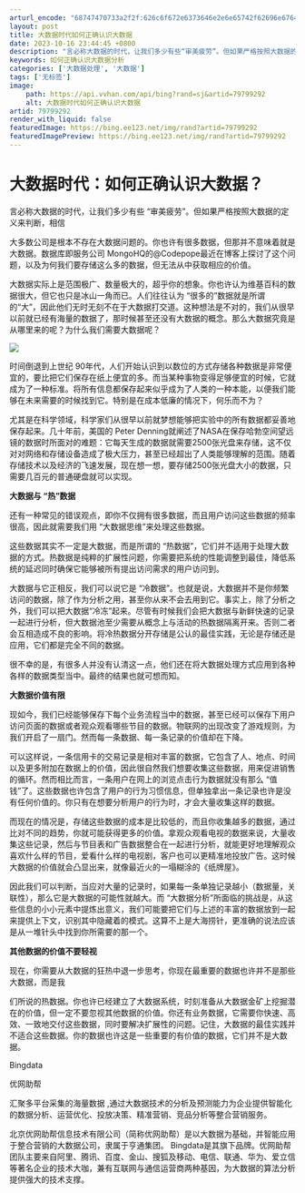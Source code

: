 ```yaml
---
arturl_encode: "68747470733a2f2f:626c6f672e6373646e2e6e65742f62696e6764617461313233:2f61727469636c652f64657461696c732f3739373939323932"
layout: post
title: 大数据时代如何正确认识大数据
date: 2023-10-16 23:44:45 +0800
description: "言必称大数据的时代，让我们多少有些“审美疲劳”。但如果严格按照大数据的定义来"
keywords: 如何正确认识大数据分析
categories: ['大数据处理', '大数据']
tags: ['无标签']
image:
    path: https://api.vvhan.com/api/bing?rand=sj&artid=79799292
    alt: 大数据时代如何正确认识大数据
artid: 79799292
render_with_liquid: false
featuredImage: https://bing.ee123.net/img/rand?artid=79799292
featuredImagePreview: https://bing.ee123.net/img/rand?artid=79799292
---
```


# 大数据时代：如何正确认识大数据？

言必称大数据的时代，让我们多少有些
“审美疲劳”。但如果严格按照大数据的定义来判断，相信


大多数公司是根本不存在大数据问题的。你也许有很多数据，但那并不意味着就是大数据。数据库即服务公司
MongoHQ的@Codepope最近在博客上探讨了这个问题，以及为何我们要存储这么多的数据，但无法从中获取相应的价值。

大数据实际上是范围极广、数量极大的，超乎你的想象。你也许认为维基百科的数据很大，但它也只是冰山一角而已。人们往往认为
“很多的”数据就是所谓的“大”，因此他们无时无刻不在于大数据打交道。这种想法是不对的，我们从很早以前就已经有海量的数据了，那时候甚至还没有大数据的概念。那么大数据究竟是从哪里来的呢？为什么我们需要大数据呢？

![](https://i-blog.csdnimg.cn/blog_migrate/244b24e0eac8acc100b6c916a5ca11cc.jpeg)

时间倒退到上世纪
90年代，人们开始认识到以数位的方式存储各种数据是非常便宜的，要比把它们保存在纸上便宜的多。而当某种事物变得足够便宜的时候，它就成为了一种标准。将所有信息都保存起来似乎成为了人类的一种本能，以便我们能够在未来需要的时候找到它。特别是在成本低廉的情况下，何乐而不为？

尤其是在科学领域，科学家们从很早以前就梦想能够把实验中的所有数据都妥善地保存起来。几十年前，美国的
Peter Denning就阐述了NASA在保存哈勃空间望远镜的数据时所面对的难题：它每天生成的数据就需要2500张光盘来存储，这不仅对对网络和存储设备造成了极大压力，甚至已经超出了人类能够理解的范围。随着存储技术以及经济的飞速发展，现在想一想，要存储2500张光盘大小的数据，只需要几百元的普通硬盘就可以实现。

**大数据与
“热”数据**

还有一种常见的错误观点，即你不仅拥有很多数据，而且用户访问这些数据的频率很高，因此就需要我们用
“大数据思维”来处理这些数据。

这些数据其实不一定是大数据，而是所谓的
“热数据”，它们并不适用于处理大数据的方式。热数据是纯粹的扩展性问题，你需要把系统的性能调整到最佳，降低系统的延迟同时确保它能够被所有提出访问需求的用户访问到。

大数据与它正相反，我们可以说它是
“冷数据”。也就是说，大数据并不是你频繁访问的数据，除了作为分析之用，甚至你从来不会去用到它。事实上，除了分析之外，我们可以把大数据“冷冻”起来。尽管有时候我们会把大数据与新鲜快速的记录一起进行分析，但大数据池至少需要从概念上与活动的热数据隔离开来。否则二者会互相造成不良的影响。将冷热数据分开存储是公认的最佳实践，无论是存储还是应用，它们都是完全不同的数据。

很不幸的是，有很多人并没有认清这一点，他们还在将大数据处理方式应用到各种各样的数据类型当中。最终的结果也就可想而知。

**大数据价值有限**

现如今，我们已经能够保存下每个业务流程当中的数据，甚至已经可以保存下用户访问页面的数据或者观众观看哪些节目的数据。物联网的出现改变了游戏规则，为我们开启了一扇门。然而每一条数据、每一条记录的价值却在下降。

可以这样说，一条信用卡的交易记录是相对丰富的数据，它包含了人、地点、时间以及更多附加在数据上的价值，因此很自然我们想要收集这些数据，用来促进销售的循环。然而相比而言，一条用户在网上的浏览点击行为数据就没有那么
“值钱”了。这些数据也许包含了用户的行为习惯信息，但单独拿出一条记录也许是没有任何价值的。你只有在想要分析用户的行为时，才会大量收集这样的数据。

而现在的情况是，存储这些数据的成本是比较低的，而且你收集越多的数据，通过比对不同的趋势，你就可能获得更多的价值。拿观众观看电视的数据来说，大量收集这些记录，然后与节目表和广告数据整合在一起进行分析，就能更好地理解观众喜欢什么样的节目，爱看什么样的电视剧，客户也可以更精准地投放广告。这时候大数据的价值就会凸显出来，就像最近火的一塌糊涂的《纸牌屋》。

因此我们可以判断，当应对大量的记录时，如果每一条单独记录越小（数据量，关联性），那么它是大数据的可能性就越大。而
“大数据分析”所面临的挑战是，从这些信息的小小元素中提炼出意义，我们可能要把它们与上述的丰富的数据放到一起来提供上下文，识别其中隐藏着的模式。这算不上是大海捞针，更准确的说法应该是从一堆针头中找到你所需要的那一个。

**其他数据的价值不要轻视**

现在，你需要从大数据的狂热中退一步思考，你现在最重要的数据也许并不是那些大数据，而是我

们所说的热数据。你也许已经建立了大数据系统，时刻准备从大数据金矿上挖掘潜在的价值，但一定不要忽视其他数据的价值。你还有业务数据，它需要你快速、高效、一致地交付这些数据，同时要解决扩展性的问题。记住，大数据的最佳实践并不适合这些数据。你的数据也许这是一些重要的有价值的数据，它们并不是大数据。

Bingdata


优网助帮


汇聚多平台采集的海量数据
,通过大数据技术的分析及预测能力为企业提供智能化的数据分析、运营优化、投放决策、精准营销、竞品分析等整合营销服务。

北京优网助帮信息技术有限公司（简称优网助帮）是以大数据为基础，并智能应用于整合营销的大数据公司，隶属于亨通集团。
Bingdata是其旗下品牌。优网助帮团队主要来自阿里、腾讯、百度、金山、搜狐及移动、电信、联通、华为、爱立信等著名企业的技术大咖，兼有互联网与通信运营商两种基因，为大数据的算法分析提供强大的技术支撑。